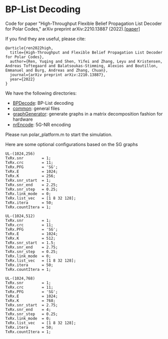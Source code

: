 # BP-List Decoding
Code for paper "High-Throughput Flexible Belief Propagation List Decoder for Polar Codes," arXiv preprint arXiv:2210.13887 (2022).[[paper]](https://arxiv.org/abs/2210.13887)

If you find they are useful, please cite:
```
@article{ren2022high,
  title={High-Throughput and Flexible Belief Propagation List Decoder for Polar Codes},
  author={Ren, Yuqing and Shen, Yifei and Zhang, Leyu and Kristensen, Andreas Toftegaard and Balatsoukas-Stimming, Alexios and Boutillon, Emmanuel and Burg, Andreas and Zhang, Chuan},
  journal={arXiv preprint arXiv:2210.13887},
  year={2022}
}
```

We have the following directories:

* [BPDecode](BPDecode): BP-List decoding
* [common](common): general files
* [graphGenerator](graphGenerator): generate graphs in a matrix decomposition fashion for hardware
* [nrEncode](nrEncode): 5G-NR encoding

Please run polar_platform.m to start the simulation.

Here are some optional configurations based on the SG graphs
```
UL-(1024,256)
TxRx.snr        = 1;
TxRx.crc        = 11;
TxRx.PFG        = 'SG';
TxRx.E          = 1024;
TxRx.K          = 256;
TxRx.snr_start  = 1;
TxRx.snr_end    = 2.25;
TxRx.snr_step   = 0.25;
TxRx.link_mode  = 0;
TxRx.list_vec   = [1 8 32 128];
TxRx.itera      = 50;
TxRx.countItera = 1;
```

```
UL-(1024,512)
TxRx.snr        = 1;
TxRx.crc        = 11;
TxRx.PFG        = 'SG';
TxRx.E          = 1024;
TxRx.K          = 512;
TxRx.snr_start  = 1.5;
TxRx.snr_end    = 2.75;
TxRx.snr_step   = 0.25;
TxRx.link_mode  = 0;
TxRx.list_vec   = [1 8 32 128];
TxRx.itera      = 50;
TxRx.countItera = 1;
```

```
UL-(1024,768)
TxRx.snr        = 1;
TxRx.crc        = 11;
TxRx.PFG        = 'SG';
TxRx.E          = 1024;
TxRx.K          = 768;
TxRx.snr_start  = 2.75;
TxRx.snr_end    = 4;
TxRx.snr_step   = 0.25;
TxRx.link_mode  = 0;
TxRx.list_vec   = [1 8 32 128];
TxRx.itera      = 50;
TxRx.countItera = 1;
```

